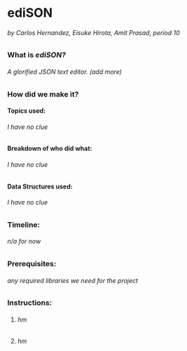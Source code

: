 # ediSON
###### by Carlos Hernandez, Eisuke Hirota, Amit Prasad, period 10

### What is *ediSON?*
###### A glorified JSON text editor. (add more)

### How did we make it?
#### Topics used:
###### I have no clue
#### Breakdown of who did what:
###### I have no clue
#### Data Structures used:
###### I have no clue

### Timeline:
###### n/a for now

### Prerequisites:
###### any required libraries we need for the project

### Instructions:
1. ###### hm
2. ###### hm